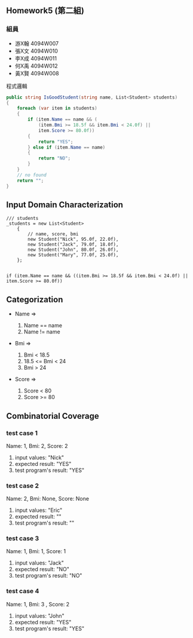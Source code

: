 <link href="https://fonts.googleapis.com/css2?family=Fira+Code&display=swap" rel="stylesheet">
<link href="../static/main.css" rel="stylesheet" />

## Homework5 (第二組)

### 組員

* 游X翰 4094W007
* 張X文 4094W010
* 李X成 4094W011
* 何X禹 4094W012
* 黃X賢 4094W008

程式邏輯
```{.cs .numberLines}
public string IsGoodStudent(string name, List<Student> students)
{
    foreach (var item in students)
    {
        if (item.Name == name && (
            (item.Bmi >= 18.5f && item.Bmi < 24.0f) || 
            item.Score >= 80.0f))
        {
            return "YES";
        } else if (item.Name == name) 
        {
            return "NO";
        }
    }
    // no found
    return "";
}
```

## Input Domain Characterization

```{.cs}
/// students
_students = new List<Student>
    {
        // name, score, bmi
        new Student("Nick", 95.0f, 22.0f),
        new Student("Jack", 79.0f, 18.0f),
        new Student("John", 80.0f, 26.0f),
        new Student("Mary", 77.0f, 25.0f),
    };


if (item.Name == name && ((item.Bmi >= 18.5f && item.Bmi < 24.0f) || item.Score >= 80.0f))
```
<p class="pagebreak" />

## Categorization

* Name => 
    1. Name == name
    2. Name != name

* Bmi => 
    1. Bmi < 18.5
    2. 18.5 <= Bmi < 24
    3. Bmi > 24 

* Score => 
    1. Score < 80
    2. Score >= 80


## Combinatorial Coverage

### test case 1 

Name: 1, Bmi: 2, Score: 2

1. input values: "Nick"
2. expected result: "YES"
3. test program's result: "YES"

### test case 2 

Name: 2, Bmi: None, Score: None

1. input values: "Eric"
2. expected result: ""
3. test program's result: ""

### test case 3 

Name: 1, Bmi: 1, Score: 1

1. input values: "Jack"
2. expected result: "NO"
3. test program's result: "NO"


### test case 4 

Name: 1, Bmi: 3 , Score: 2

1. input values: "John"
2. expected result: "YES"
3. test program's result: "YES"

